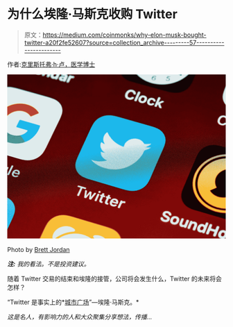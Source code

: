 # 为什么埃隆·马斯克收购 Twitter

> 原文：<https://medium.com/coinmonks/why-elon-musk-bought-twitter-a20f2fe52607?source=collection_archive---------57----------------------->

作者:[克里斯托弗·h·卢，医学博士](https://www.drchrisloomdphd.com/book-online)

![](img/fabcb5f7a28e5d1ed58da6eead437624.png)

Photo by [Brett Jordan](https://www.pexels.com/photo/red-blue-and-yellow-textile-5417837/)

***注:*** *我的看法。不是投资建议。*

随着 Twitter 交易的结束和埃隆的接管，公司将会发生什么，Twitter 的未来将会怎样？

“Twitter 是事实上的*[城市广场](https://www.outlookindia.com/business/-twitter-has-become-kind-of-de-facto-square-here-s-how-elon-musk-plans-to-change-twitter--news-191654)”—埃隆·马斯克。*

*这是名人，有影响力的人和大众聚集分享想法，传播…*